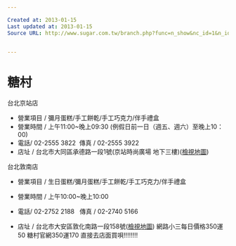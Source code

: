```yaml
---

Created at: 2013-01-15
Last updated at: 2013-01-15
Source URL: http://www.sugar.com.tw/branch.php?func=n_show&nc_id=1&n_id=29


---
```


# 糖村


台北京站店

* 營業項目 / 彌月蛋糕/手工餅乾/手工巧克力/伴手禮盒
* 營業時間 / 上午11:00~晚上09:30 (例假日前一日（週五、週六）至晚上10：00)
* 電話/ 02-2555 3822  傳真 / 02-2555 3922
* 店址 / 台北市大同區承德路一段1號(京站時尚廣場 地下三樓)([檢視地圖](http://www.sugar.com.tw/google_map.php?b_address=%E5%8F%B0%E5%8C%97%E5%B8%82%E5%A4%A7%E5%90%8C%E5%8D%80%E6%89%BF%E5%BE%B7%E8%B7%AF%E4%B8%80%E6%AE%B51%E8%99%9F%28%E4%BA%AC%E7%AB%99%E6%99%82%E5%B0%9A%E5%BB%A3%E5%A0%B4+%E5%9C%B0%E4%B8%8B%E4%B8%89%E6%A8%93%29))

台北敦南店

* 營業項目 / 生日蛋糕/彌月蛋糕/手工餅乾/手工巧克力/伴手禮盒

* 營業時間 / 上午10:00~晚上10:00
* 電話/ 02-2752 2188   傳真 / 02-2740 5166
* 店址 / 台北市大安區敦化南路一段158號([檢視地圖](http://www.sugar.com.tw/google_map.php?b_address=%E5%8F%B0%E5%8C%97%E5%B8%82%E5%A4%A7%E5%AE%89%E5%8D%80%E6%95%A6%E5%8C%96%E5%8D%97%E8%B7%AF%E4%B8%80%E6%AE%B5158%E8%99%9F))
網路小三每日價格350運50
糖村官網350運170
直接去店面買唄!!!!!!!!

